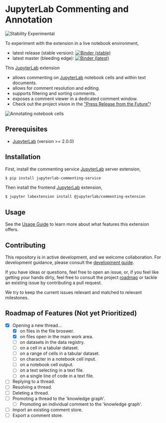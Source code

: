 # JupyterLab Commenting and Annotation

![Stability Experimental][badge-stability]

To experiment with the extension in a live notebook environment,

-   latest release (stable version): [![Binder (stable)][badge-binder]][binder-stable]
-   latest master (bleeding edge): [![Binder (latest)][badge-binder]][binder-master]

This [JupyterLab][jupyterlab] extension

-   allows commenting on [JupyterLab][jupyterlab] notebook cells and within text documents.
-   allows for comment resolution and editing.
-   supports filtering and sorting comments.
-   exposes a comment viewer in a dedicated comment window.
-   Check out the project vision in the ["Press Release from the Future"](./press_release.md)!

![Annotating notebook cells](https://raw.githubusercontent.com/jupyterlab/jupyterlab-commenting/master/docs/img/usage-11.gif)

## Prerequisites

-   [JupyterLab][jupyterlab] (version >= 2.0.0)

## Installation

First, install the commenting service [JupyterLab][jupyterlab] server extension,

```bash
$ pip install jupyterlab-commenting-service
```

Then install the frontend [JupyterLab][jupyterlab] extension,

```bash
$ jupyter labextension install @jupyterlab/commenting-extension
```

## Usage

See the [Usage Guide](./docs/usage.md) to learn more about what features this extension offers.

## Contributing

This repository is in active development, and we welcome collaboration. For development guidance, please consult the [development guide](./docs/development.md).

If you have ideas or questions, feel free to open an issue, or, if you feel like getting your hands dirty, feel free to consult the project [roadmap](./ROADMAP.md) or tackle an existing issue by contributing a pull request.

We try to keep the current issues relevant and matched to relevant milestones.

<!-- links -->

[badge-stability]: https://img.shields.io/badge/stability-experimental-red.svg
[badge-binder]: https://mybinder.org/badge_logo.svg
[binder-stable]: https://mybinder.org/v2/gh/jupyterlab/jupyterlab-commenting/b9bf77296ec56e247bb88795c1e7fe02e9de8b9b?urlpath=lab%2Ftree%2Fnotebooks%2Fdemo.ipynb
[binder-master]: https://mybinder.org/v2/gh/jupyterlab/jupyterlab-commenting/master?urlpath=lab%2Ftree%2Fnotebooks%2Fdemo.ipynb
[jupyterlab]: https://github.com/jupyterlab/jupyterlab

<!-- /.links -->

## Roadmap of Features (Not yet Prioritized)

-   [x] Opening a new thread...
    -   [x] on files in the file broswer.
    -   [x] on files open in the main work area.
    -   [ ] on datasets in the data registry.
    -   [ ] on a cell in a tabular dataset.
    -   [ ] on a range of cells in a tabular dataset.
    -   [ ] on character in a notebook cell input.
    -   [ ] on a notebook cell output.
    -   [ ] on a text selecting in a text file.
    -   [ ] on a single line of code in a text file.
-   [ ] Replying to a thread.
-   [ ] Resolving a thread.
-   [ ] Deleting a thread.
-   [ ] Promoting a thread to the 'knowledge graph'.
    -   [ ] Promoting an individual comment to the 'knowledge graph'.
-   [ ] Import an existing comment store.
-   [ ] Export a comment store.

